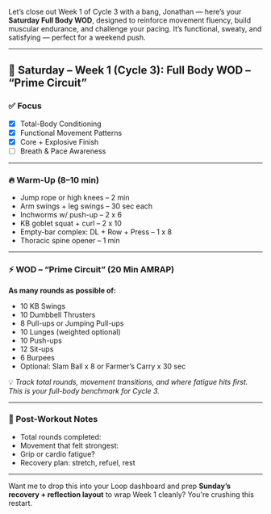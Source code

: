 Let’s close out Week 1 of Cycle 3 with a bang, Jonathan — here’s your **Saturday Full Body WOD**, designed to reinforce movement fluency, build muscular endurance, and challenge your pacing. It’s functional, sweaty, and satisfying — perfect for a weekend push.

---

## 🧨 Saturday – Week 1 (Cycle 3): Full Body WOD – “Prime Circuit”

### ✅ Focus
- [x] Total-Body Conditioning  
- [x] Functional Movement Patterns  
- [x] Core + Explosive Finish  
- [ ] Breath & Pace Awareness  

---

### 🔥 Warm-Up (8–10 min)
- Jump rope or high knees – 2 min  
- Arm swings + leg swings – 30 sec each  
- Inchworms w/ push-up – 2 x 6  
- KB goblet squat + curl – 2 x 10  
- Empty-bar complex: DL + Row + Press – 1 x 8  
- Thoracic spine opener – 1 min

---

### ⚡️ WOD – “Prime Circuit” (20 Min AMRAP)

**As many rounds as possible of:**
- 10 KB Swings  
- 10 Dumbbell Thrusters  
- 8 Pull-ups or Jumping Pull-ups  
- 10 Lunges (weighted optional)  
- 10 Push-ups  
- 12 Sit-ups  
- 6 Burpees  
- Optional: Slam Ball x 8 or Farmer’s Carry x 30 sec

💡 *Track total rounds, movement transitions, and where fatigue hits first. This is your full-body benchmark for Cycle 3.*

---

### 💬 Post-Workout Notes
- Total rounds completed:  
- Movement that felt strongest:  
- Grip or cardio fatigue?  
- Recovery plan: stretch, refuel, rest

---

Want me to drop this into your Loop dashboard and prep **Sunday’s recovery + reflection layout** to wrap Week 1 cleanly? You're crushing this restart.